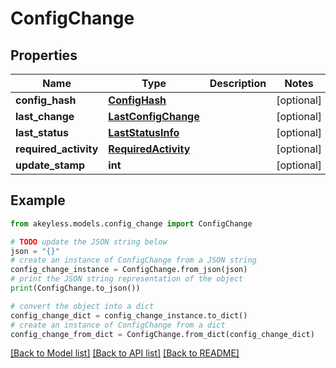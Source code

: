 # ConfigChange


## Properties

Name | Type | Description | Notes
------------ | ------------- | ------------- | -------------
**config_hash** | [**ConfigHash**](ConfigHash.md) |  | [optional] 
**last_change** | [**LastConfigChange**](LastConfigChange.md) |  | [optional] 
**last_status** | [**LastStatusInfo**](LastStatusInfo.md) |  | [optional] 
**required_activity** | [**RequiredActivity**](RequiredActivity.md) |  | [optional] 
**update_stamp** | **int** |  | [optional] 

## Example

```python
from akeyless.models.config_change import ConfigChange

# TODO update the JSON string below
json = "{}"
# create an instance of ConfigChange from a JSON string
config_change_instance = ConfigChange.from_json(json)
# print the JSON string representation of the object
print(ConfigChange.to_json())

# convert the object into a dict
config_change_dict = config_change_instance.to_dict()
# create an instance of ConfigChange from a dict
config_change_from_dict = ConfigChange.from_dict(config_change_dict)
```
[[Back to Model list]](../README.md#documentation-for-models) [[Back to API list]](../README.md#documentation-for-api-endpoints) [[Back to README]](../README.md)


